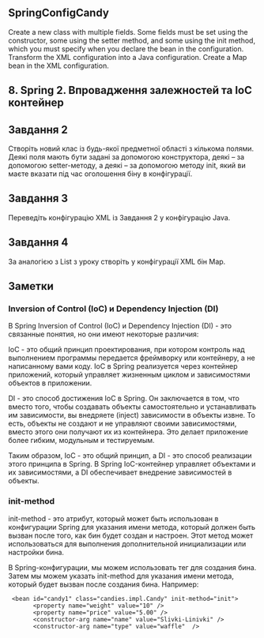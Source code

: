 ## SpringConfigCandy
Create a new class with multiple fields. Some fields must be set using the constructor, some using the setter method, and some using the init method, which you must specify when you declare the bean in the configuration. Transform the XML configuration into a Java configuration. Create a Map bean in the XML configuration.
## 8. Spring 2. Впровадження залежностей та IoC контейнер
## Завдання 2

Створіть новий клас із будь-якої предметної області з кількома полями. Деякі поля мають бути задані за допомогою конструктора, деякі – за допомогою setter-методу, а деякі – за допомогою методу init, який ви маєте вказати під час оголошення біну в конфігурації.

## Завдання 3

Переведіть конфігурацію XML із Завдання 2 у конфігурацію Java.

## Завдання 4

За аналогією з List з уроку створіть у конфігурації XML бін Map.

## Заметки

### Inversion of Control (IoC) и Dependency Injection (DI)

В Spring Inversion of Control (IoC) и Dependency Injection (DI) - это связанные понятия, но они имеют некоторые различия:

IoC - это общий принцип проектирования, при котором контроль над выполнением программы передается фреймворку или контейнеру, а не написанному вами коду. IoC в Spring реализуется через контейнер приложений, который управляет жизненным циклом и зависимостями объектов в приложении.

DI - это способ достижения IoC в Spring. Он заключается в том, что вместо того, чтобы создавать объекты самостоятельно и устанавливать им зависимости, вы внедряете (inject) зависимости в объекты извне. То есть, объекты не создают и не управляют своими зависимостями, вместо этого они получают их из контейнера. Это делает приложение более гибким, модульным и тестируемым.

Таким образом, IoC - это общий принцип, а DI - это способ реализации этого принципа в Spring. В Spring IoC-контейнер управляет объектами и их зависимостями, а DI обеспечивает внедрение зависимостей в объекты.

### init-method

init-method - это атрибут, который может быть использован в конфигурации Spring для указания имени метода, который должен быть вызван после того, как бин будет создан и настроен. Этот метод может использоваться для выполнения дополнительной инициализации или настройки бина.

В Spring-конфигурации, мы можем использовать тег <bean> для создания бина. Затем мы можем указать init-method для указания имени метода, который будет вызван после создания бина. Например:
  
 ```
  <bean id="candy1" class="candies.impl.Candy" init-method="init">
        <property name="weight" value="10" />
        <property name="price" value="5.00" />
        <constructor-arg name="name" value="Slivki-Linivki" />
        <constructor-arg name="type" value="waffle"  />
 ```
    
    
